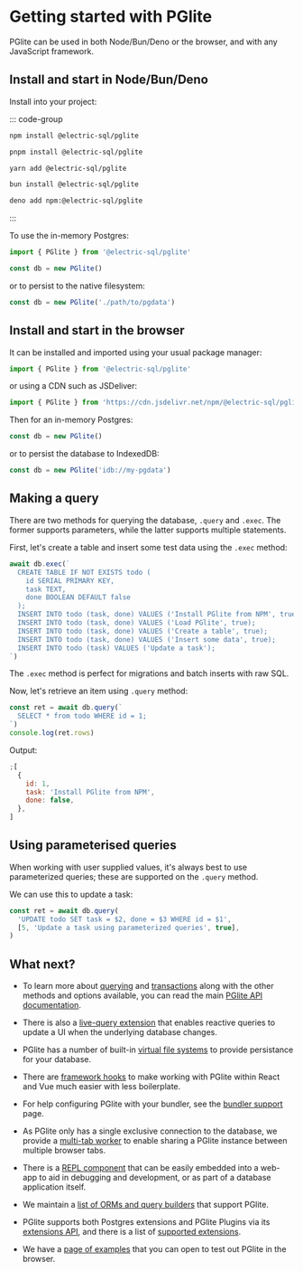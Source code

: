 # Getting started with PGlite

PGlite can be used in both Node/Bun/Deno or the browser, and with any JavaScript framework.

## Install and start in Node/Bun/Deno

Install into your project:

::: code-group

```bash [npm]
npm install @electric-sql/pglite
```

```bash [pnpm]
pnpm install @electric-sql/pglite
```

```bash [yarn]
yarn add @electric-sql/pglite
```

```bash [bun]
bun install @electric-sql/pglite
```

```bash [deno]
deno add npm:@electric-sql/pglite
```

:::

To use the in-memory Postgres:

```js
import { PGlite } from '@electric-sql/pglite'

const db = new PGlite()
```

or to persist to the native filesystem:

```js
const db = new PGlite('./path/to/pgdata')
```

## Install and start in the browser

It can be installed and imported using your usual package manager:

```js
import { PGlite } from '@electric-sql/pglite'
```

or using a CDN such as JSDeliver:

```js
import { PGlite } from 'https://cdn.jsdelivr.net/npm/@electric-sql/pglite/dist/index.js'
```

Then for an in-memory Postgres:

```js
const db = new PGlite()
```

or to persist the database to IndexedDB:

```js
const db = new PGlite('idb://my-pgdata')
```

## Making a query

There are two methods for querying the database, `.query` and `.exec`. The former supports parameters, while the latter supports multiple statements.

First, let's create a table and insert some test data using the `.exec` method:

```js
await db.exec(`
  CREATE TABLE IF NOT EXISTS todo (
    id SERIAL PRIMARY KEY,
    task TEXT,
    done BOOLEAN DEFAULT false
  );
  INSERT INTO todo (task, done) VALUES ('Install PGlite from NPM', true);
  INSERT INTO todo (task, done) VALUES ('Load PGlite', true);
  INSERT INTO todo (task, done) VALUES ('Create a table', true);
  INSERT INTO todo (task, done) VALUES ('Insert some data', true);
  INSERT INTO todo (task) VALUES ('Update a task');
`)
```

The `.exec` method is perfect for migrations and batch inserts with raw SQL.

Now, let's retrieve an item using `.query` method:

```js
const ret = await db.query(`
  SELECT * from todo WHERE id = 1;
`)
console.log(ret.rows)
```

Output:

```js
;[
  {
    id: 1,
    task: 'Install PGlite from NPM',
    done: false,
  },
]
```

## Using parameterised queries

When working with user supplied values, it's always best to use parameterized queries; these are supported on the `.query` method.

We can use this to update a task:

```js
const ret = await db.query(
  'UPDATE todo SET task = $2, done = $3 WHERE id = $1',
  [5, 'Update a task using parameterized queries', true],
)
```

## What next?

- To learn more about [querying](./api.md#query) and [transactions](./api.md#transaction) along with the other methods and options available, you can read the main [PGlite API documentation](./api.md).

- There is also a [live-query extension](./live-queries.md) that enables reactive queries to update a UI when the underlying database changes.

- PGlite has a number of built-in [virtual file systems](./filesystems.md) to provide persistance for your database.

- There are [framework hooks](./framework-hooks/react.md) to make working with PGlite within React and Vue much easier with less boilerplate.

- For help configuring PGlite with your bundler, see the [bundler support](./bundler-support.md) page.

- As PGlite only has a single exclusive connection to the database, we provide a [multi-tab worker](./multi-tab-worker.md) to enable sharing a PGlite instance between multiple browser tabs.

- There is a [REPL component](./repl.md) that can be easily embedded into a web-app to aid in debugging and development, or as part of a database application itself.

- We maintain a [list of ORMs and query builders](./orm-support.md) that support PGlite.

- PGlite supports both Postgres extensions and PGlite Plugins via its [extensions API](./api.md#options-extensions), and there is a list of [supported extensions](../extensions/).

- We have a [page of examples](../examples.md) that you can open to test out PGlite in the browser.
